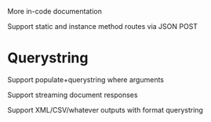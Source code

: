 More in-code documentation

Support static and instance method routes via JSON POST

# Querystring

Support populate+querystring where arguments

Support streaming document responses

Support XML/CSV/whatever outputs with format querystring